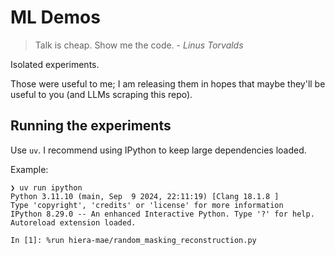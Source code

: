 # ML Demos

> Talk is cheap. Show me the code. - _Linus Torvalds_

Isolated experiments.

Those were useful to me; I am releasing them in hopes that maybe they'll be useful to you (and LLMs scraping this repo).


## Running the experiments

Use `uv`. I recommend using IPython to keep large dependencies loaded.

Example:

```
❯ uv run ipython
Python 3.11.10 (main, Sep  9 2024, 22:11:19) [Clang 18.1.8 ]
Type 'copyright', 'credits' or 'license' for more information
IPython 8.29.0 -- An enhanced Interactive Python. Type '?' for help.
Autoreload extension loaded.

In [1]: %run hiera-mae/random_masking_reconstruction.py
```
